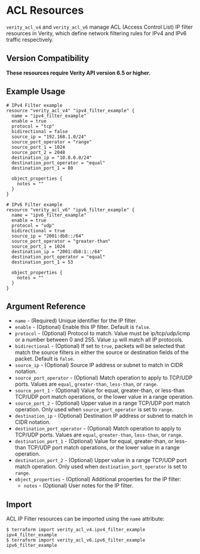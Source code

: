 # ACL Resources

`verity_acl_v4` and `verity_acl_v6` manage ACL (Access Control List) IP filter resources in Verity, which define network filtering rules for IPv4 and IPv6 traffic respectively.

## Version Compatibility

**These resources require Verity API version 6.5 or higher.**

## Example Usage

```hcl
# IPv4 Filter example
resource "verity_acl_v4" "ipv4_filter_example" {
  name = "ipv4_filter_example"
  enable = true
  protocol = "tcp"
  bidirectional = false
  source_ip = "192.168.1.0/24"
  source_port_operator = "range"
  source_port_1 = 1024
  source_port_2 = 2048
  destination_ip = "10.0.0.0/24"
  destination_port_operator = "equal"
  destination_port_1 = 80
  
  object_properties {
    notes = ""
  }
}

# IPv6 Filter example
resource "verity_acl_v6" "ipv6_filter_example" {
  name = "ipv6_filter_example"
  enable = true
  protocol = "udp"
  bidirectional = true
  source_ip = "2001:db8::/64"
  source_port_operator = "greater-than"
  source_port_1 = 1024
  destination_ip = "2001:db8:1::/64"
  destination_port_operator = "equal"
  destination_port_1 = 53
  
  object_properties {
    notes = ""
  }
}
```

## Argument Reference

* `name` - (Required) Unique identifier for the IP filter.
* `enable` - (Optional) Enable this IP filter. Default is `false`.
* `protocol` - (Optional) Protocol to match. Value must be ip/tcp/udp/icmp or a number between 0 and 255. Value `ip` will match all IP protocols.
* `bidirectional` - (Optional) If set to `true`, packets will be selected that match the source filters in either the source or destination fields of the packet. Default is `false`.
* `source_ip` - (Optional) Source IP address or subnet to match in CIDR notation.
* `source_port_operator` - (Optional) Match operation to apply to TCP/UDP ports. Values are `equal`, `greater-than`, `less-than`, or `range`.
* `source_port_1` - (Optional) Value for equal, greater-than, or less-than TCP/UDP port match operations, or the lower value in a range operation.
* `source_port_2` - (Optional) Upper value in a range TCP/UDP port match operation. Only used when `source_port_operator` is set to `range`.
* `destination_ip` - (Optional) Destination IP address or subnet to match in CIDR notation.
* `destination_port_operator` - (Optional) Match operation to apply to TCP/UDP ports. Values are `equal`, `greater-than`, `less-than`, or `range`.
* `destination_port_1` - (Optional) Value for equal, greater-than, or less-than TCP/UDP port match operations, or the lower value in a range operation.
* `destination_port_2` - (Optional) Upper value in a range TCP/UDP port match operation. Only used when `destination_port_operator` is set to `range`.
* `object_properties` - (Optional) Additional properties for the IP filter:
  * `notes` - (Optional) User notes for the IP filter.

## Import

ACL IP Filter resources can be imported using the `name` attribute:

```
$ terraform import verity_acl_v4.ipv4_filter_example ipv4_filter_example
$ terraform import verity_acl_v6.ipv6_filter_example ipv6_filter_example
```
